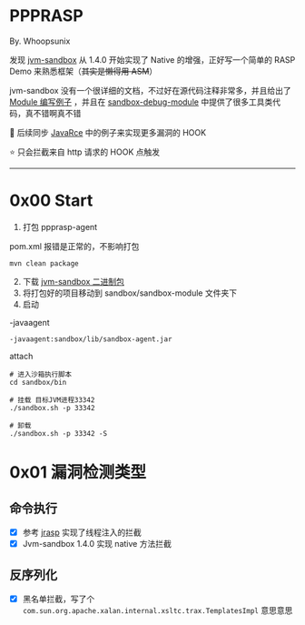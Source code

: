 # PPPRASP

By. Whoopsunix

发现 [jvm-sandbox](https://github.com/alibaba/jvm-sandbox) 从 1.4.0 开始实现了 Native 的增强，正好写一个简单的 RASP Demo 来熟悉框架（~~其实是懒得用 ASM~~）

jvm-sandbox 没有一个很详细的文档，不过好在源代码注释非常多，并且给出了 [Module 编写例子](https://github.com/oldmanpushcart/sandbox-module-example/blob/master/README.md) ，并且在 [sandbox-debug-module](https://github.com/alibaba/jvm-sandbox/blob/1.4.0/sandbox-debug-module) 中提供了很多工具类代码，真不错啊真不错

🚩 后续同步 [JavaRce](https://github.com/Whoopsunix/JavaRce) 中的例子来实现更多漏洞的 HOOK

⭐️ 只会拦截来自 http 请求的 HOOK 点触发

---------------

# 0x00 Start

1. 打包 ppprasp-agent 

pom.xml 报错是正常的，不影响打包

```
mvn clean package
```

2. 下载 [jvm-sandbox 二进制包](https://github.com/alibaba/jvm-sandbox/releases)
3. 将打包好的项目移动到 sandbox/sandbox-module 文件夹下
4. 启动

-javaagent

```
-javaagent:sandbox/lib/sandbox-agent.jar
```

attach

```
# 进入沙箱执行脚本
cd sandbox/bin

# 挂载 目标JVM进程33342
./sandbox.sh -p 33342

# 卸载
./sandbox.sh -p 33342 -S
```

# 0x01 漏洞检测类型

## 命令执行

- [x] 参考 [jrasp](https://github.com/jvm-rasp/jrasp-agent) 实现了线程注入的拦截
- [x] Jvm-sandbox 1.4.0 实现 native 方法拦截

## 反序列化

- [x] 黑名单拦截，写了个 `com.sun.org.apache.xalan.internal.xsltc.trax.TemplatesImpl` 意思意思



